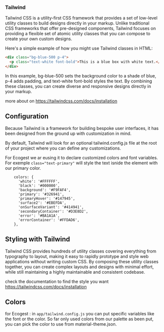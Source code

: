 ### Tailwind 
Tailwind CSS is a utility-first CSS framework that provides a set of low-level utility classes to build designs directly in your markup. Unlike traditional CSS frameworks that offer pre-designed components, Tailwind focuses on providing a flexible set of atomic utility classes that you can compose to create your own custom designs.

Here's a simple example of how you might use Tailwind classes in HTML:

```html
<div class="bg-blue-500 p-4">
  <p class="text-white font-bold">This is a blue box with white text.</p>
</div>
```

In this example, bg-blue-500 sets the background color to a shade of blue, p-4 adds padding, and text-white font-bold styles the text. By combining these classes, you can create diverse and responsive designs directly in your markup.

more about on https://tailwindcss.com/docs/installation

## Configuration
Because Tailwind is a framework for building bespoke user interfaces, it has been designed from the ground up with customization in mind.

By default, Tailwind will look for an optional tailwind.config.js file at the root of your project where you can define any customizations.

For Ecogest we ar eusing it to declare customized colors and font variables. For exemple `class="text-primary"` will style the text isnide the  element with our primary color. 
```
    colors: {
      'white': '#FFFFFF',
      'black': '#000000',
      'background': '#F9FAF4',
      'primary': '#326941',
      'primaryHover': '#147945',
      'surface2': '#EBEFDA',
      'onSurfaceVariant': '#414941',
      'secondaryContainer': '#D3E8D2',
      'error': '#BA1A1A',
      'errorContainer': '#FFDAD6',
    },
```

## Styling with Tailwind
Tailwind CSS provides hundreds of utility classes covering everything from typography to layout, making it easy to rapidly prototype and style web applications without writing custom CSS. By composing these utility classes together, you can create complex layouts and designs with minimal effort, while still maintaining a highly maintainable and consistent codebase.

check the documentation to find the style you want https://tailwindcss.com/docs/installation

## Colors
for Ecogest : in `app/tailwind.config.js` you can put specific variables like the font or the color. So far only used colors from our palette as been put, you can pick the color to use from material-theme.json.